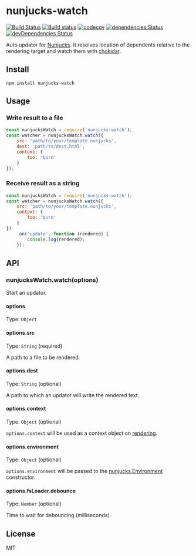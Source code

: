 # nunjucks-watch

[![Build Status](https://travis-ci.org/kei-ito/nunjucks-watch.svg?branch=master)](https://travis-ci.org/kei-ito/nunjucks-watch)
[![Build status](https://ci.appveyor.com/api/projects/status/github/kei-ito/nunjucks-watch?branch=master&svg=true)](https://ci.appveyor.com/project/kei-ito/nunjucks-watch/branch/master)
[![codecov](https://codecov.io/gh/kei-ito/nunjucks-watch/branch/master/graph/badge.svg)](https://codecov.io/gh/kei-ito/nunjucks-watch)
[![dependencies Status](https://david-dm.org/kei-ito/nunjucks-watch/status.svg)](https://david-dm.org/kei-ito/nunjucks-watch)
[![devDependencies Status](https://david-dm.org/kei-ito/nunjucks-watch/dev-status.svg)](https://david-dm.org/kei-ito/nunjucks-watch?type=dev)

Auto updator for [Nunjucks](https://mozilla.github.io/nunjucks/).
It resolves location of dependents relative to the rendering target and watch them with [chokidar](https://github.com/paulmillr/chokidar).

## Install

```
npm install nunjucks-watch
```

## Usage

### Write result to a file

```javascript
const nunjucksWatch = require('nunjucks-watch');
const watcher = nunjucksWatch.watch({
	src: 'path/to/your/template.nunjucks',
	dest: 'path/to/dest.html',
	context: {
		foo: 'burn'
	}
});
```

### Receive result as a string

```javascript
const nunjucksWatch = require('nunjucks-watch');
const watcher = nunjucksWatch.watch({
	src: 'path/to/your/template.nunjucks',
	context: {
		foo: 'burn'
	}
})
	.on('update', function (rendered) {
		console.log(rendered);
	});
```

## API

### nunjucksWatch.watch(options)

Start an updator.

#### options

Type: `Object`

#### options.src

Type: `String` (required)

A path to a file to be rendered.

#### options.dest

Type: `String` (optional)

A path to which an updator will write the rendered text.

#### options.context

Type: `Object` (optional)

`options.context` will be used as a context object on [rendering](https://mozilla.github.io/nunjucks/api.html#render).
#### options.environment

Type: `Object` (optional)

`options.environment` will be passed to the [nunjucks.Environment](https://mozilla.github.io/nunjucks/api.html#constructor) constructor.

#### options.fsLoader.debounce

Type: `Number` (optional)

Time to wait for debouncing (milliseconds).

## License

MIT
